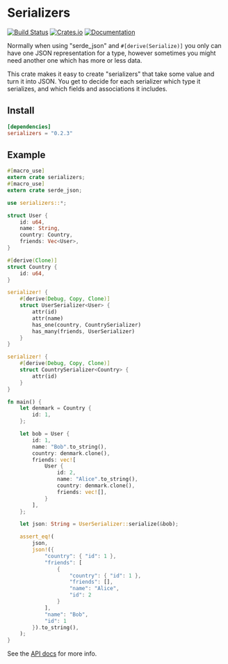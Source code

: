# Serializers

[![Build Status](https://travis-ci.org/davidpdrsn/serializers.svg?branch=master)](https://travis-ci.org/davidpdrsn/serializers)
[![Crates.io](https://img.shields.io/crates/v/serializers.svg)](https://crates.io/crates/serializers)
[![Documentation](https://docs.rs/serializers/badge.svg)](https://docs.rs/serializers/)

Normally when using "serde_json" and `#[derive(Serialize)]` you only can have one JSON
representation for a type, however sometimes you might need another one which has more or less
data.

This crate makes it easy to create "serializers" that take some value and turn it into JSON.
You get to decide for each serializer which type it serializes, and which fields and
associations it includes.

## Install

```toml
[dependencies]
serializers = "0.2.3"
```

## Example

```rust
#[macro_use]
extern crate serializers;
#[macro_use]
extern crate serde_json;

use serializers::*;

struct User {
    id: u64,
    name: String,
    country: Country,
    friends: Vec<User>,
}

#[derive(Clone)]
struct Country {
    id: u64,
}

serializer! {
    #[derive(Debug, Copy, Clone)]
    struct UserSerializer<User> {
        attr(id)
        attr(name)
        has_one(country, CountrySerializer)
        has_many(friends, UserSerializer)
    }
}

serializer! {
    #[derive(Debug, Copy, Clone)]
    struct CountrySerializer<Country> {
        attr(id)
    }
}

fn main() {
    let denmark = Country {
        id: 1,
    };

    let bob = User {
        id: 1,
        name: "Bob".to_string(),
        country: denmark.clone(),
        friends: vec![
            User {
                id: 2,
                name: "Alice".to_string(),
                country: denmark.clone(),
                friends: vec![],
            }
        ],
    };

    let json: String = UserSerializer::serialize(&bob);

    assert_eq!(
        json,
        json!({
            "country": { "id": 1 },
            "friends": [
                {
                    "country": { "id": 1 },
                    "friends": [],
                    "name": "Alice",
                    "id": 2
                }
            ],
            "name": "Bob",
            "id": 1
        }).to_string(),
    );
}
```

See the [API docs](https://docs.rs/serializers/) for more info.
